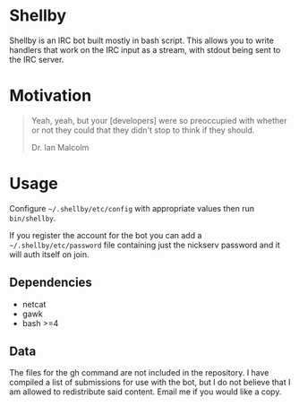 # Shellby

Shellby is an IRC bot built mostly in bash script. This allows you to write handlers that work on the IRC input as a stream, with stdout being sent to the IRC server.

# Motivation

> Yeah, yeah, but your [developers] were so preoccupied with whether or not they could that they didn't stop to think if they should.
>
> Dr. Ian Malcolm

# Usage

Configure `~/.shellby/etc/config` with appropriate values then run `bin/shellby`.

If you register the account for the bot you can add a `~/.shellby/etc/password` file containing just the nickserv password and it will auth itself on join.

## Dependencies

* netcat
* gawk 
* bash >=4

## Data

The files for the gh command are not included in the repository. I have compiled a list of submissions for use with the bot, but I do not believe that I am allowed to redistribute said content. Email me if you would like a copy.
